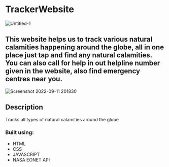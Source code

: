 # TrackerWebsite

![Untitled-1](https://user-images.githubusercontent.com/63924604/189534145-9864697c-7c6e-44e9-bcc4-811debf268d4.png)

## **This website helps us to track various natural calamities happening around the globe, all in one place just tap and find any natural calamities. You can also call for help in out helpline number given in the website, also find emergency centres near you.**

![Screenshot 2022-09-11 201830](https://user-images.githubusercontent.com/63924604/189534103-6cd57f6e-0aec-4a10-b149-c91d489a3239.png)

## Description

Tracks all types of natural calamities around the globe

### Built using:
* HTML
* CSS
* JAVASCRIPT
* NASA EONET API
